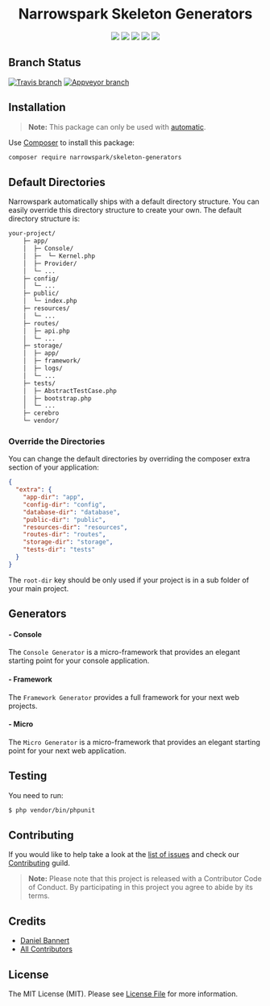 <h1 align="center">Narrowspark Skeleton Generators</h1>
<p align="center">
    <a href="https://github.com/narrowspark/skeleton-generators/releases"><img src="https://img.shields.io/packagist/v/narrowspark/skeleton-generators.svg?style=flat-square"></a>
    <a href="https://php.net/"><img src="https://img.shields.io/badge/php-%5E7.2.0-8892BF.svg?style=flat-square"></a>
    <a href="https://codecov.io/gh/narrowspark/skeleton-generators"><img src="https://img.shields.io/codecov/c/github/narrowspark/skeleton-generators/master.svg?style=flat-square"></a>
    <a href="#"><img src="https://img.shields.io/badge/style-level%207-brightgreen.svg?style=flat-square&label=phpstan"></a>
    <a href="http://opensource.org/licenses/MIT"><img src="https://img.shields.io/badge/license-MIT-brightgreen.svg?style=flat-square"></a>
</p>

Branch Status
------------
[![Travis branch](https://img.shields.io/travis/narrowspark/skeleton-generators/master.svg?longCache=false&style=for-the-badge)](https://travis-ci.org/narrowspark/skeleton-generators)
[![Appveyor branch](https://img.shields.io/appveyor/ci/narrowspark/skeleton-generators/master.svg?longCache=false&style=for-the-badge)](https://ci.appveyor.com/project/narrowspark/skeleton-generators/branch/master)

Installation
-------------

> **Note:** This package can only be used with [automatic](https://github.com/narrowspark/automatic).

Use [Composer](https://getcomposer.org/) to install this package:

```sh
composer require narrowspark/skeleton-generators
```

Default Directories
-------------
Narrowspark automatically ships with a default directory structure. 
You can easily override this directory structure to create your own. 
The default directory structure is:

```markdown
your-project/
    ├─ app/
    │  ├─ Console/
    │  ├─  └─ Kernel.php
    │  ├─ Provider/
    │  └─ ...
    ├─ config/
    │  └─ ...
    ├─ public/
    │  └─ index.php
    ├─ resources/
    │  └─ ...
    ├─ routes/
    │  ├─ api.php
    │  └─ ...
    ├─ storage/
    │  ├─ app/
    │  ├─ framework/
    │  ├─ logs/
    │  └─ ...
    ├─ tests/
    │  ├─ AbstractTestCase.php
    │  ├─ bootstrap.php
    │  └─ ...
    ├─ cerebro
    └─ vendor/
```
### Override the Directories
You can change the default directories by overriding the composer extra section of your application:
```json
{
  "extra": {
    "app-dir": "app",
    "config-dir": "config",
    "database-dir": "database",
    "public-dir": "public",
    "resources-dir": "resources",
    "routes-dir": "routes",
    "storage-dir": "storage",
    "tests-dir": "tests"
  }
}
```
The `root-dir` key should be only used if your project is in a sub folder of your main project.

Generators
-------------

#### - Console
The `Console Generator` is a micro-framework that provides an elegant starting point for your console application.

#### - Framework
The `Framework Generator` provides a full framework for your next web projects.

#### - Micro
The `Micro Generator` is a micro-framework that provides an elegant starting point for your next web application.

Testing
-------------

You need to run:
``` bash
$ php vendor/bin/phpunit
```

Contributing
------------

If you would like to help take a look at the [list of issues](http://github.com/narrowspark/testing-helper/issues) and check our [Contributing](CONTRIBUTING.md) guild.

> **Note:** Please note that this project is released with a Contributor Code of Conduct. By participating in this project you agree to abide by its terms.

Credits
-------------

- [Daniel Bannert](https://github.com/prisis)
- [All Contributors](../../contributors)

License
-------------

The MIT License (MIT). Please see [License File](LICENSE) for more information.
